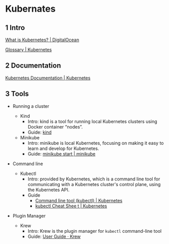 # Kubernates



## 1 Intro

[What is Kubernetes? | DigitalOcean](https://www.digitalocean.com/community/tutorials/an-introduction-to-kubernetes)

[Glossary | Kubernetes](https://kubernetes.io/docs/reference/glossary/?fundamental=true)



## 2 Documentation

[Kubernetes Documentation | Kubernetes](https://kubernetes.io/docs/home/)



## 3 Tools

- Running a cluster
  - Kind
    - Intro: kind is a tool for running local Kubernetes clusters using Docker container “nodes”.
    - Guide: [kind](https://kind.sigs.k8s.io/)
  - Minikube
    - Intro: minikube is local Kubernetes, focusing on making it easy to learn and develop for Kubernetes.
    - Guide: [minikube start | minikube](https://minikube.sigs.k8s.io/docs/start/)

- Command line
  - Kubectl
    - Intro: provided by Kubernetes, which is a command line tool for communicating with a Kubernetes cluster's control plane, using the Kubernetes API.
    - Guide
      - [Command line tool (kubectl) | Kubernetes](https://kubernetes.io/docs/reference/kubectl/)
      - [kubectl Cheat Shee t | Kubernetes](https://kubernetes.io/docs/reference/kubectl/cheatsheet/)
- Plugin Manager
  - Krew 
    - Intro: Krew is the plugin manager for `kubectl` command-line tool
    - Guide: [User Guide · Krew](https://krew.sigs.k8s.io/docs/user-guide/)